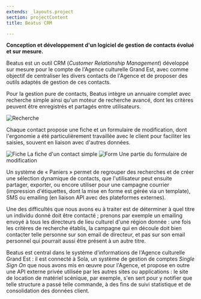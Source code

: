 ```yaml
---
extends: _layouts.project
section: projectContent
title: Beatus CRM

---
```


**Conception et développement d'un logiciel de gestion de contacts évolué et sur mesure.**

Beatus est un outil CRM (_Customer Relationship Management_) développé sur mesure pour le compte de l'Agence culturelle Grand Est, avec comme objectif de centraliser les divers contacts de l'Agence et de proposer des outils adaptés de gestion de ces contacts.

Pour la gestion pure de contacts, Beatus intègre un annuaire complet avec recherche simple ainsi qu'un moteur de recherche avancé, dont les critères peuvent être enregistrés et partagés entre utilisateurs.

![Recherche](/assets/img/beatus/search.png)

Chaque contact propose une fiche et un formulaire de modification, dont l'ergonomie a été particulièrement travaillée avec le client pour faciliter les saisies, souvent en liaison avec d'autres données.

![Fiche](/assets/img/beatus/view.png)
La fiche d'un contact simple
![Form](/assets/img/beatus/form.png)
Une partie du formulaire de modification

Un système de «&nbsp;Paniers&nbsp;» permet de regrouper des recherches et de créer une sélection dynamique de contacts, que l'utilisateur peut ensuite partager, exporter, ou encore utiliser pour une campagne courrier (impression d'étiquettes, dont la mise en forme est gérée via un template), SMS ou emailing (en liaison API avec des plateformes externes).

Une des difficultés que nous avons eu à traiter est de déterminer à quel titre un individu donné doit être contacté ; prenons par exemple un emailing envoyé à tous les directeurs de lieu culturel d'une région donnée : une fois les critères de recherche établis, la campagne qui en découle doit bien contacter telle personne sur son email de directeur, et pas sur son email personnel qui pourrait aussi être présent à un autre titre.

Beatus est central dans le système d'informations de l'Agence culturelle Grand Est : il est connecté à Sola, un système de gestion de comptes _Single Sign On_ que nous avons mis en œuvre pour l'Agence, et propose en outre une API externe privée utilisée par les autres sites ou applications : le site de location de matériel scénique, par exemple, s'en sert pour y notifier que telle structure a passé telle commande, à des fins de suivi statistique et de consolidation des données client.